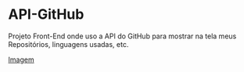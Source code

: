 # API-GitHub
Projeto Front-End onde uso a API do GitHub para mostrar na tela meus Repositórios, linguagens usadas, etc.

[Imagem](https://github.com/GuedesThi/API-GitHub/blob/main/screencapture-127-0-0-1-5500-index-html-2023-11-13-16_18_27.png)
